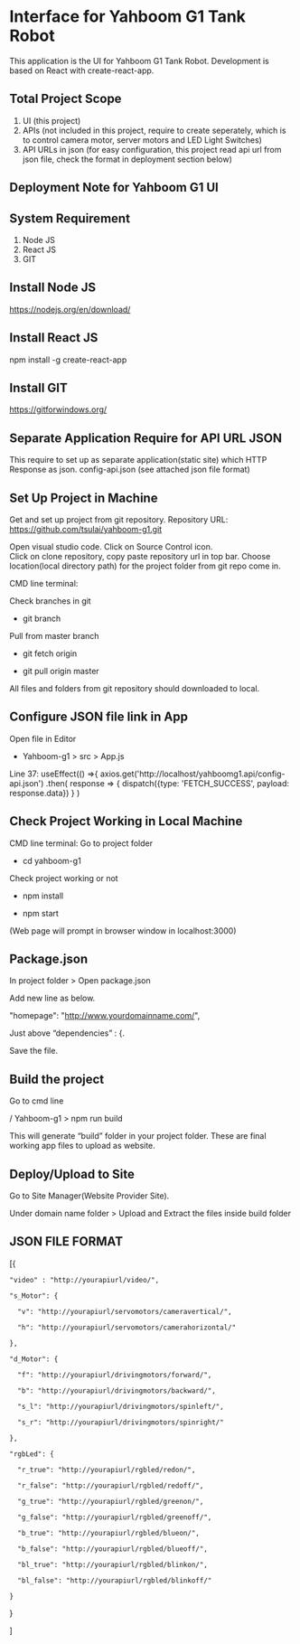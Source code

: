 # Interface for Yahboom G1 Tank Robot

This application is the UI for Yahboom G1 Tank Robot. 
Development is based on React with create-react-app.

## Total Project Scope
1. UI (this project)
2. APIs (not included in this project, require to create seperately, which is to control camera motor, server motors and LED Light Switches)
3. API URLs in json (for easy configuration, this project read api url from json file, check the format in deployment section below)

## Deployment Note for Yahboom G1 UI

## System Requirement 
1.	Node JS
2.	React JS
3.	GIT

## Install Node JS
https://nodejs.org/en/download/

## Install React JS
npm install -g create-react-app

## Install GIT
https://gitforwindows.org/

## Separate Application Require for API URL JSON
This require to set up as separate application(static site) which HTTP Response as json.
config-api.json (see attached json file format)

## Set Up Project in Machine
Get and set up project from git repository. 
Repository URL: https://github.com/tsulai/yahboom-g1.git

Open visual studio code. 
Click on Source Control icon.  
Click on clone repository, copy paste repository url in top bar. 
Choose location(local directory path) for the project folder from git repo come in.

CMD line terminal: 

Check branches in git 
- git branch

Pull from master branch 

- git fetch origin

- git pull origin master 

All files and folders from git repository should downloaded to local.

## Configure JSON file link in App
Open file in Editor 
- Yahboom-g1 > src > App.js

Line 37:
 useEffect(() =>{
    axios.get('http://localhost/yahboomg1.api/config-api.json')
    .then(
        response => {
          dispatch({type: 'FETCH_SUCCESS', payload: response.data})
        }
    )


## Check Project Working in Local Machine
CMD line terminal: 
Go to project folder

- cd yahboom-g1

Check project working or not 

- npm install 

- npm start

(Web page will prompt in browser window in localhost:3000)

## Package.json
In project folder > Open package.json

Add  new line as below.

 "homepage": "http://www.yourdomainname.com/",
 
Just above “dependencies” : {.

Save the file.

## Build the project
Go to cmd line

/ Yahboom-g1 > npm run build

This will generate “build” folder in your project folder.
These are final working app files to upload as website.

##  Deploy/Upload to Site
Go to Site Manager(Website Provider Site).

Under domain name folder > Upload and Extract the files inside build folder

##  JSON FILE FORMAT

[{

    "video" : "http://yourapiurl/video/",
    
    "s_Motor": {
    
      "v": "http://yourapiurl/servomotors/cameravertical/",
      
      "h": "http://yourapiurl/servomotors/camerahorizontal/"
      
    },
    
    "d_Motor": {
    
      "f": "http://yourapiurl/drivingmotors/forward/",
      
      "b": "http://yourapiurl/drivingmotors/backward/",
      
      "s_l": "http://yourapiurl/drivingmotors/spinleft/",
      
      "s_r": "http://yourapiurl/drivingmotors/spinright/"
      
    },
    
    "rgbLed": {
    
      "r_true": "http://yourapiurl/rgbled/redon/",
      
      "r_false": "http://yourapiurl/rgbled/redoff/",
      
      "g_true": "http://yourapiurl/rgbled/greenon/",
      
      "g_false": "http://yourapiurl/rgbled/greenoff/",
      
      "b_true": "http://yourapiurl/rgbled/blueon/",
      
      "b_false": "http://yourapiurl/rgbled/blueoff/",
      
      "bl_true": "http://yourapiurl/rgbled/blinkon/",
      
      "bl_false": "http://yourapiurl/rgbled/blinkoff/"
      
    }
    
  }
  
]

